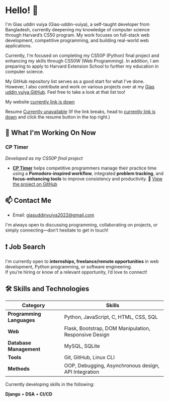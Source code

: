 # Hello! 👋
I'm Gias uddin vuiya (Gias-uddin-vuiya), a self-taught developer from Bangladesh, currently deepening my knowledge of computer science through Harvard’s CS50 program. My work focuses on full-stack web development, competitive programming, and building real-world web applications.

Currently, I'm focused on completing my CS50P (Python) final project and enhancing my skills through CS50W (Web Programming). In addition, I am preparing to apply to Harvard Extension School to further my education in computer science.

My GitHub repository list serves as a good start for what I've done. However, I also contribute and work on various projects over at my [Gias uddin vuiya GitHub](https://github.com/Gias-uddin-vuiya). Feel free to take a look at that list too!

My website [currently link is down](https://giasuddinvuiya.com)  

Resume [Currently unavailable](https://giasuddinvuiya.com/resume) (If the link breaks, head to [currently link is down](https://giasuddinvuiya.com) and click the resume button in the top right.)

## 📌 What I'm Working On Now

### CP Timer  
*Developed as my CS50P final project*

- **[CP Timer](https://github.com/Gias-uddin-vuiya/cp-timer)** helps competitive programmers manage their practice time using a **Pomodoro-inspired workflow**, integrated **problem tracking**, and **focus-enhancing tools** to improve consistency and productivity. 🔗 [View the project on GitHub](https://github.com/Gias-uddin-vuiya/cp-timer)

## 📫 Contact Me
- Email: giasuddinvuiya2022@gmail.com

I'm always open to discussing programming, collaborating on projects, or simply connecting—don’t hesitate to get in touch!

## ❗ Job Search

I'm currently open to **internships, freelance/remote opportunities** in web development, Python programming, or software engineering.  
If you’re hiring or know of a relevant opportunity, I’d love to connect!


## 🛠️ Skills and Technologies

| **Category**              | **Skills**                                                                                                                                                     |
|---------------------------|-----------------------------------------------------------------------------------------------------------------------------------------------------------------|
| **Programming Languages** | Python, JavaScript, C, HTML, CSS, SQL                                                                                                         |
| **Web**                   |  Flask, Bootstrap, DOM Manipulation, Responsive Design 
| **Database Management**   | MySQL, SQLite                                                                            |
| **Tools**                 |  Git, GitHub, Linux CLI  |
| **Methods**               | OOP, Debugging, Asynchronous design, API Integration                                                                         |

Currently developing skills in the following:

**Django** • **DSA** • **CI/CD**

